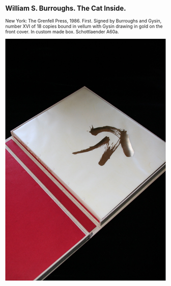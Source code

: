 ## William S. Burroughs. The Cat Inside.

New York: The Grenfell Press, 1986. First. Signed by Burroughs and Gysin, number XVI of 18 copies bound in vellum with Gysin drawing in gold on the front cover. In custom made box. Schottlaender A60a.

![The Cat Inside](../assets/images/the-cat-inside-2.jpg)
